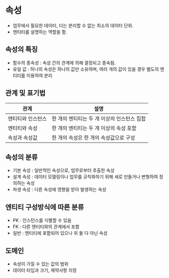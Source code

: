 # 속성

- 업무에서 필요한 데이터, 더는 분리할 수 없는 최소의 데이터 단위.
- 엔티티를 설명하는 역할을 함.

## 속성의 특징 
- 함수의 종속성 : 속성 간의 관계에 의해 결정되고 종속됨.
- 유일 값 : 하나의 속성은 하나의 값만 소유하며, 여러 개의 값이 있을 경우 별도의 엔티티를 이용하여 분리

## 관계 및 표기법
|관계|설명|
|-|-|
|엔티티와 인스턴스 | 한 개의 엔티티는 두 개 이상의 인스턴스 집합
|엔티티와 속성 | 한 개의 엔티티는 두 개 이상의 속성 포함
| 속성과 속성값 | 한 개의 속성은 한 개의 속성값으로 구성

## 속성의 분류
- 기본 속성 : 일반적인 속성으로, 업무로부터 추출한 속성
- 설계 속성 : 데이터 모델링이나 업무를 규칙화하기 위해 새로 만들거나 변형하여 정의하는 속성
- 파생 속성 : 다른 속성에 영향을 받아 발생하는 속성

## 엔티티 구성방식에 따른 분류
- PK : 인스턴스를 식별할 수 있음
- FK : 다른 엔티티와의 관계에서 포함
- 일반 : 엔티티에 포함되어 있으나 위 둘 다 아닌 속성

## 도메인
- 속성이 가질 수 있는 값의 범위
- 데이터 타입과 크기, 제약사항 지정